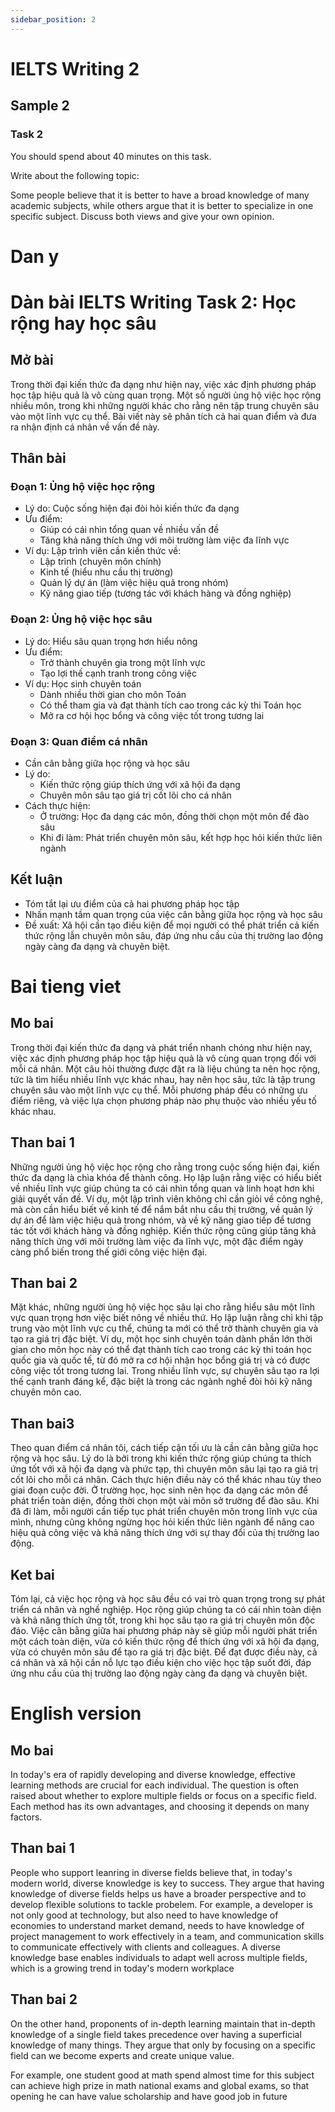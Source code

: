 ```yaml
---
sidebar_position: 2
---
```


# IELTS Writing 2

## Sample 2

### Task 2

You should spend about 40 minutes on this task.

Write about the following topic:

Some people believe that it is better to have a broad knowledge of many academic subjects, while others argue that it is better to specialize in one specific subject.
Discuss both views and give your own opinion.

# Dan y


# Dàn bài IELTS Writing Task 2: Học rộng hay học sâu

## Mở bài
Trong thời đại kiến thức đa dạng như hiện nay, việc xác định phương pháp học tập hiệu quả là vô cùng quan trọng. Một số người ủng hộ việc học rộng nhiều môn, trong khi những người khác cho rằng nên tập trung chuyên sâu vào một lĩnh vực cụ thể. Bài viết này sẽ phân tích cả hai quan điểm và đưa ra nhận định cá nhân về vấn đề này.

## Thân bài

### Đoạn 1: Ủng hộ việc học rộng
- Lý do: Cuộc sống hiện đại đòi hỏi kiến thức đa dạng
- Ưu điểm: 
  + Giúp có cái nhìn tổng quan về nhiều vấn đề
  + Tăng khả năng thích ứng với môi trường làm việc đa lĩnh vực
- Ví dụ: Lập trình viên cần kiến thức về:
  + Lập trình (chuyên môn chính)
  + Kinh tế (hiểu nhu cầu thị trường)
  + Quản lý dự án (làm việc hiệu quả trong nhóm)
  + Kỹ năng giao tiếp (tương tác với khách hàng và đồng nghiệp)

### Đoạn 2: Ủng hộ việc học sâu
- Lý do: Hiểu sâu quan trọng hơn hiểu nông
- Ưu điểm:
  + Trở thành chuyên gia trong một lĩnh vực
  + Tạo lợi thế cạnh tranh trong công việc
- Ví dụ: Học sinh chuyên toán
  + Dành nhiều thời gian cho môn Toán
  + Có thể tham gia và đạt thành tích cao trong các kỳ thi Toán học
  + Mở ra cơ hội học bổng và công việc tốt trong tương lai

### Đoạn 3: Quan điểm cá nhân
- Cần cân bằng giữa học rộng và học sâu
- Lý do:
  + Kiến thức rộng giúp thích ứng với xã hội đa dạng
  + Chuyên môn sâu tạo giá trị cốt lõi cho cá nhân
- Cách thực hiện:
  + Ở trường: Học đa dạng các môn, đồng thời chọn một môn để đào sâu
  + Khi đi làm: Phát triển chuyên môn sâu, kết hợp học hỏi kiến thức liên ngành

## Kết luận
- Tóm tắt lại ưu điểm của cả hai phương pháp học tập
- Nhấn mạnh tầm quan trọng của việc cân bằng giữa học rộng và học sâu
- Đề xuất: Xã hội cần tạo điều kiện để mọi người có thể phát triển cả kiến thức rộng lẫn chuyên môn sâu, đáp ứng nhu cầu của thị trường lao động ngày càng đa dạng và chuyên biệt.



# Bai tieng viet

## Mo bai
Trong thời đại kiến thức đa dạng và phát triển nhanh chóng như hiện nay, việc xác định phương pháp học tập hiệu quả là vô cùng quan trọng đối với mỗi cá nhân. Một câu hỏi thường được đặt ra là liệu chúng ta nên học rộng, tức là tìm hiểu nhiều lĩnh vực khác nhau, hay nên học sâu, tức là tập trung chuyên sâu vào một lĩnh vực cụ thể. Mỗi phương pháp đều có những ưu điểm riêng, và việc lựa chọn phương pháp nào phụ thuộc vào nhiều yếu tố khác nhau.

## Than bai 1
Những người ủng hộ việc học rộng cho rằng trong cuộc sống hiện đại, kiến thức đa dạng là chìa khóa để thành công. Họ lập luận rằng việc có hiểu biết về nhiều lĩnh vực giúp chúng ta có cái nhìn tổng quan và linh hoạt hơn khi giải quyết vấn đề. Ví dụ, một lập trình viên không chỉ cần giỏi về công nghệ, mà còn cần hiểu biết về kinh tế để nắm bắt nhu cầu thị trường, về quản lý dự án để làm việc hiệu quả trong nhóm, và về kỹ năng giao tiếp để tương tác tốt với khách hàng và đồng nghiệp. Kiến thức rộng cũng giúp tăng khả năng thích ứng với môi trường làm việc đa lĩnh vực, một đặc điểm ngày càng phổ biến trong thế giới công việc hiện đại.

## Than bai 2
Mặt khác, những người ủng hộ việc học sâu lại cho rằng hiểu sâu một lĩnh vực quan trọng hơn việc biết nông về nhiều thứ. Họ lập luận rằng chỉ khi tập trung vào một lĩnh vực cụ thể, chúng ta mới có thể trở thành chuyên gia và tạo ra giá trị đặc biệt. Ví dụ, một học sinh chuyên toán dành phần lớn thời gian cho môn học này có thể đạt thành tích cao trong các kỳ thi toán học quốc gia và quốc tế, từ đó mở ra cơ hội nhận học bổng giá trị và có được công việc tốt trong tương lai. Trong nhiều lĩnh vực, sự chuyên sâu tạo ra lợi thế cạnh tranh đáng kể, đặc biệt là trong các ngành nghề đòi hỏi kỹ năng chuyên môn cao.

## Than bai3
Theo quan điểm cá nhân tôi, cách tiếp cận tối ưu là cần cân bằng giữa học rộng và học sâu. Lý do là bởi trong khi kiến thức rộng giúp chúng ta thích ứng tốt với xã hội đa dạng và phức tạp, thì chuyên môn sâu lại tạo ra giá trị cốt lõi cho mỗi cá nhân. Cách thực hiện điều này có thể khác nhau tùy theo giai đoạn cuộc đời. Ở trường học, học sinh nên học đa dạng các môn để phát triển toàn diện, đồng thời chọn một vài môn sở trường để đào sâu. Khi đã đi làm, mỗi người cần tiếp tục phát triển chuyên môn trong lĩnh vực của mình, nhưng cũng không ngừng học hỏi kiến thức liên ngành để nâng cao hiệu quả công việc và khả năng thích ứng với sự thay đổi của thị trường lao động.

## Ket bai
Tóm lại, cả việc học rộng và học sâu đều có vai trò quan trọng trong sự phát triển cá nhân và nghề nghiệp. Học rộng giúp chúng ta có cái nhìn toàn diện và khả năng thích ứng tốt, trong khi học sâu tạo ra giá trị chuyên môn độc đáo. Việc cân bằng giữa hai phương pháp này sẽ giúp mỗi người phát triển một cách toàn diện, vừa có kiến thức rộng để thích ứng với xã hội đa dạng, vừa có chuyên môn sâu để tạo ra giá trị đặc biệt. Để đạt được điều này, cả cá nhân và xã hội cần nỗ lực tạo điều kiện cho việc học tập suốt đời, đáp ứng nhu cầu của thị trường lao động ngày càng đa dạng và chuyên biệt.

# English version

## Mo bai

In today's era of rapidly developing and diverse knowledge, effective learning methods are crucial for each individual. The question is often raised about whether to explore multiple fields or focus on a specific field. Each method has its own advantages, and choosing it depends on many factors.

## Than bai 1
People who support leanring in diverse fields believe that, in today's modern world, diverse knowledge is key to success. They argue that having knowledge of diverse fields helps us have a broader perspective and to develop flexible solutions to tackle probelem. For example, a developer is not only good at technology, but also need to have knowledge of economies to understand market demand, needs to have knowledge of project management to work effectively in a team, and communication skills to communicate effectively with clients and colleagues. A diverse knowledge base enables individuals to adapt well across multiple fields, which is a growing trend in today's modern workplace

## Than bai 2
On the other hand, proponents of in-depth learning maintain that in-depth knowledge of a single field takes precedence over having a superficial knowledge of many things. They argue that only by focusing on a specific field can we become experts and create unique value.


For example, one student good at math spend almost time for this subject can achieve high prize in math national exams and global exams, so that opening he can have value scholarship and have good job in future

